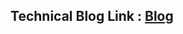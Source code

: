 ## Technical Blog Link : [Blog](https://medium.com/@ayushvish6555/mylibrary-revolutionizing-library-management-with-modern-web-technology-a548f4a524ba) 
